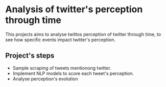 # Analysis of twitter's perception through time

This projects aims to analyse twittos perception of twitter through time, to see how specific events impact twitter's perception.  

## Project's steps

- Sample scraping of tweets mentionong twitter. 
- Implement NLP models to score each tweet's perception. 
- Analyse perception's evolution 